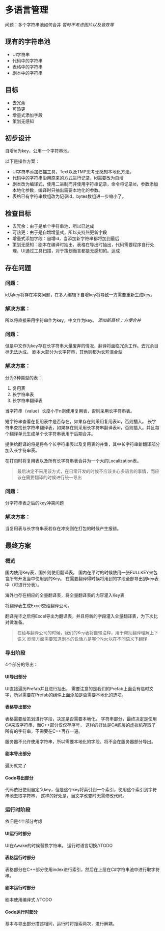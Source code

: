 # 多语言管理

问题：多个字符串池如何合并
*暂时不考虑图片以及音效等*

## 现有的字符串池

* UI字符串
* 代码中的字符串
* 表格中的字符串
* 剧本中的字符串

## 目标

* 去冗余
* 可热更
* 增量式添加字段
* 策划无感知

## 初步设计

自增id为key，公用一个字符串池。

以下是操作方案：

* UI字符串添加扫描工具，Text以及TMP思考无感知本地化方法。
* 代码中的字符串沿用原来的方式进行记录，id需要改为自增
* 剧本改为编译式，使用二进制而非使用字符串记录，命令将记录id，参数添加本地化参数，编译时只抽出需要本地化的参数。
* 表格已有字符串数组改为记录id，bytes数组进一步缩小了。

## 检查目标

* 去冗余：由于是单个字符串池，所以已达成
* 可热更：由于是自增增量式，所以支持热更新字段
* 增量式添加字段：自增id，当添加新字符串都将加到最后
* 策划无感知：剧本在编译时抽出，表格在导出时抽出，代码需要程序自行处理，UI通过工具扫描，对于策划而言都是无感知的。达成

## 存在问题

### 问题：

id为key将存在冲突问题，在多人编辑下自增key将导致一方需要重新生成key。

### 解决方案：

所以将直接采用字符串作为key，中文作为key。
*添加新目标：方便合并*

### 问题：

但是中文作为key存在长字符串大量废弃的情况，翻译将面临冗余工作。去冗余目标无法达成。
剧本大部分为长字符串，其他则都为长短混合型

### 解决方案：

分为3种类型的表：

1. 复用表
2. 长字符串表
3. 长字符串翻译表

当字符串（value）长度小于n则使用复用表，否则采用长字符串表。

短字符串查看在复用表中是否存在，如果存在则采用复用表id，否则插入。
长字符串查找长字符串翻译表，如果存在则采用长字符串翻译表id，否则插入。并且每个翻译单元生成单个长字符串表用于后期合并。

提供给翻译的将是将各个长字符串表以及复用表的并集，其中长字符串新翻译部分加入长字符串表。

在打包时将复用表以及所有长字符串表合并为一个大的Localization表。

> 最后决定不采用该方式，在日常开发的时候不应该关心多语言的事情，而应该在需要翻译的时候进行统一导出

### 问题：

分字符串表之后的key冲突问题

### 解决方案：

当复用表与长字符串表若存在冲突则在打包的时候产生报错。

## 最终方案

### 概览

国内使用Key表，国外则使用翻译表。
国内在平时的时候使用一张FULLKEY来包含所有开发当中使用到的Key。
在需要翻译得时候将用到的字段全部导出到key表中（可进行分表）。

海外也存在相应的全量翻译表，将全量翻译表的内容灌入Key表

将翻译表生成Excel交给翻译公司。

翻译完毕之后将Excel导出为翻译表，并且将新的字段灌入全量翻译表，为下次比对做准备。

> 在给与翻译公司的时候，我们的Key表将自带注释，用于帮助翻译理解上下语义
> 剧情方面需要知道剧本的说话方是哪个Npc以在不同语义下翻译

### 导出阶段

4个部分的导出：

#### UI导出部分

UI直接遍历Prefab并且进行抽出，
需要注意的是我们的Prefab上面会有临时文字，所以需要在Prefab的组件上面添加是否需要本地化的选项。

#### 表格导出部分

表格需要给策划进行字段，决定是否需要本地化。
字符串部分，最终决定是使用C#来取字符串，而C++部分仅仅存序号，
这样的好处是C#底层的虚拟机存取了所有的字符串，不需要在C++再存一遍。

服务器不允许使用字符串，所以需要本地化的字段，将不会在服务器部分导出。

#### 剧本导出部分

遍历就完了

#### Code导出部分

代码依旧使用自定义key，但是这个key将索引到一个索引，使用这个索引到字符串池去取字符串，
这样的好处是，当文字改变时无需修改代码。

### 运行时阶段

依旧是4个部分考虑

#### UI运行时部分

UI在Awake的时候替换字符串。
运行时语言切换//TODO

#### 表格运行时部分

表格部分在C++部分使用index进行索引，然后在上层在C#字符串池中进行取字符串。

#### 剧本运行时部分

剧本使用编译式
//TODO

#### Code运行时部分

基本与导出部分描述相同，运行时将搜索两次，进行解耦。